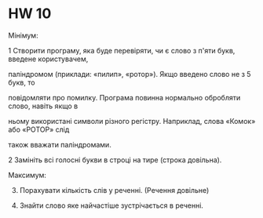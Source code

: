 # HW 10
<p>

Мінімум:
  

1 Створити програму, яка буде перевіряти, чи є слово з п'яти букв, введене користувачем,

паліндромом (приклади: «пилип», «ротор»). Якщо введено слово не з 5 букв, то

повідомляти про помилку. Програма повинна нормально обробляти слово, навіть якщо в

ньому використані символи різного регістру. Наприклад, слова «Комок» або «РОТОР» слід

також вважати паліндромами.

2 Замініть всі голосні букви в строці на тире (строка довільна).

Максимум:
  

3. Порахувати кількість слів у реченні. (Речення довільне)

4. Знайти слово яке найчастіше зустрічається в реченні.



</p>
